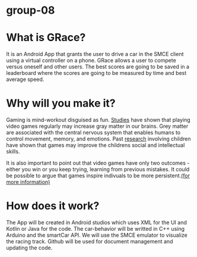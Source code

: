 # group-08
# What is GRace?
It is an Android App that grants the user to drive a car in the SMCE client using a virtual controller on a phone. GRace allows a user to compete versus oneself and other users. The best scores are going to be saved in a leaderboard where the scores are going to be measured by time and best average speed. 

# Why will you make it?
Gaming is mind-workout disguised as fun. [Studies](https://www.sciencealert.com/gamers-have-more-grey-matter-and-better-brain-connectivity-study-suggests) have shown that playing video games regularly may increase gray matter in our brains. Grey matter are associated with the central nervous system that enables humans to control movement, memory, and emotions. Past [research](https://www.independent.co.uk/games/video-games-children-learning-intelligence-social-skills-study-a6920961.html) involving children have shown that games may improve the childrens social and intellectual skills.

It is also important to point out that video games have only two outcomes -either you win or you keep trying, learning from previous mistakes. It could be possible to argue that games inspire indivuals to be more persistent.[(for more information)](https://www.edutopia.org/blog/neurologist-makes-case-video-game-model-learning-tool)

# How does it work?
The App will be created in Android studios which uses XML for the UI and Kotlin or Java for the code.
The car-behavior will be writted in C++ using Arduino and the smartCar API.
We will use the SMCE emulator to visualize the racing track.
Github will be used for document management and updating the code.
